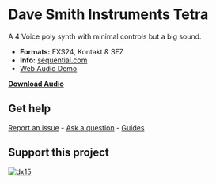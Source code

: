 # Dave Smith Instruments Tetra 
 
A 4 Voice poly synth with minimal controls but a big sound.

-   **Formats:** EXS24, Kontakt & SFZ
-   **Info:** [sequential.com](https://www.sequential.com/product/tetra/)
- [Web Audio Demo](https://www.modularsamples.com/Demos/demos/dsitetra.html)

**[Download Audio](https://github.com/publicsamples/DSI-Tetra/releases/tag/1.0)**

## **Get help**

[Report an issue](https://github.com/publicsamples/home/issues) - [Ask a question](https://github.com/publicsamples/home/discussions) - [Guides](https://github.com/publicsamples/home/wiki)

## **Support this project**

[
![dx15](https://www.modularsamples.com/img/msdx.png)
](https://www.modularsamples.com/dx-15-for-kontakt/)

